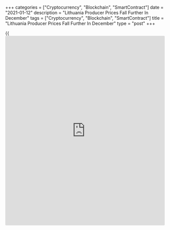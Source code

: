 +++
categories = ["Cryptocurrency", "Blockchain", "SmartContract"]
date = "2021-01-12"
description = "Lithuania Producer Prices Fall Further In December"
tags = ["Cryptocurrency", "Blockchain", "SmartContract"]
title = "Lithuania Producer Prices Fall Further In December"
type = "post"
+++

{{<iframe id="large-banner" src="https://www.bounty.group/#slide=17.0" width="100%" height="600" scrolling="no" style="border: 0px solid rgb(216, 221, 230); border-radius: 3px;">}}

Lithuania's producer prices declined further in December, figures from
Statistics Lithuania showed on Tuesday.

The producer price index decreased 7.9 percent year-on-year in December,
following a 8.3 percent decrease in November.

Excluding refined petroleum products, producer prices fell 1.4 percent
annually in December, following a 1.5 percent decline in the preceding
month.

Producer prices for products sold on the Lithuanian market decreased by
5.6 percent annually in December. Prices for products sold on the
foreign market fell by 9.4 percent from a year ago.

On a month-on-month basis, producer prices rose 1.5 percent in December,
following a 0.6 percent increase in the prior month.

Another data from Statistics Lithuania showed that the EU measure of
harmonized index of consumer prices, or HICP, fell 0.1 percent yearly in
December.

On a monthly basis, the HICP remained unchanged in December.

For comments and feedback [contact](https://www.playgroundfx.com/contact/): editorial@rtt[news](https://www.letsplayfx.com/blog/forex-news-website/).com

[Economic News][1]

 **What parts of the world are seeing the best (and worst) economic
performances lately? Click[here][2] to check out our [Econ Scorecard][2]
and find out! See up-to-the-moment [ranking](https://www.playgroundfx.com/blog/crypto-exchange-ranking/)s for the best and worst
performers in [GDP][3], [unemployment rate][4], [inflation][5] and much
more.**

   1. www.rtt[news](https://www.letsplayfx.com/blog/forex-news-website/).com/Content/EconomicNews.aspx
   2. www.rtt[news](https://www.letsplayfx.com/blog/forex-news-website/).com/economic-scorecard/world-rank/retail-sales/highest-performance.aspx
   3. www.rtt[news](https://www.letsplayfx.com/blog/forex-news-website/).com/economic-scorecard/world-rank/GDP/highest-performance.aspx
   4. www.rtt[news](https://www.letsplayfx.com/blog/forex-news-website/).com/economic-scorecard/world-rank/unemployment-rate/lowest-performance.aspx
   5. www.rtt[news](https://www.letsplayfx.com/blog/forex-news-website/).com/economic-scorecard/world-rank/CPI/highest-performance.aspx